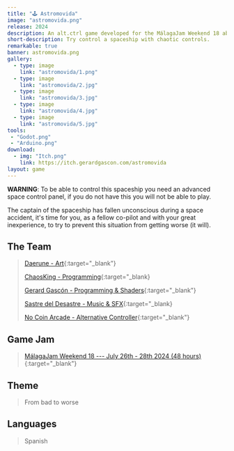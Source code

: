 ```yaml
---
title: "🕹️ Astromovida"
image: "astromovida.png"
release: 2024
description: An alt.ctrl game developed for the MálagaJam Weekend 18 about trying to control a spaceship in the middle of an accident.
short-description: Try control a spaceship with chaotic controls.
remarkable: true
banner: astromovida.png
gallery:
  - type: image
    link: "astromovida/1.png"
  - type: image
    link: "astromovida/2.jpg"
  - type: image
    link: "astromovida/3.jpg"
  - type: image
    link: "astromovida/4.jpg"
  - type: image
    link: "astromovida/5.jpg"
tools:
 - "Godot.png"
 - "Arduino.png"
download:
  - img: "Itch.png"
    link: https://itch.gerardgascon.com/astromovida
layout: game
---
```


**WARNING**: To be able to control this spaceship you need an advanced space control panel, if you do not have this you
will not be able to play.

The captain of the spaceship has fallen unconscious during a space accident, it's time for you, as a fellow co-pilot and
with your great inexperience, to try to prevent this situation from getting worse (it will).

## The Team

> [Daerune - Art](https://x.com/ddaerune){:target="_blank"}
>
> [ChaosKing - Programming](https://x.com/Cha0sKing_){:target="_blank}
>
> [Gerard Gascón - Programming & Shaders](https://twitter.com/G_of_Geri/){:target="_blank"}
>
> [Sastre del Desastre - Music & SFX](https://linktr.ee/SastreDelDesastre){:target="_blank}
>
> [No Coin Arcade - Alternative Controller](https://x.com/NoCoinArcade){:target="_blank"}

## Game Jam

> [MálagaJam Weekend 18 --- July 26th - 28th 2024 (48 hours)](https://itch.io/jam/malagajam-weekend-18){:target="_blank"}

## Theme

> From bad to worse

## Languages

> Spanish
